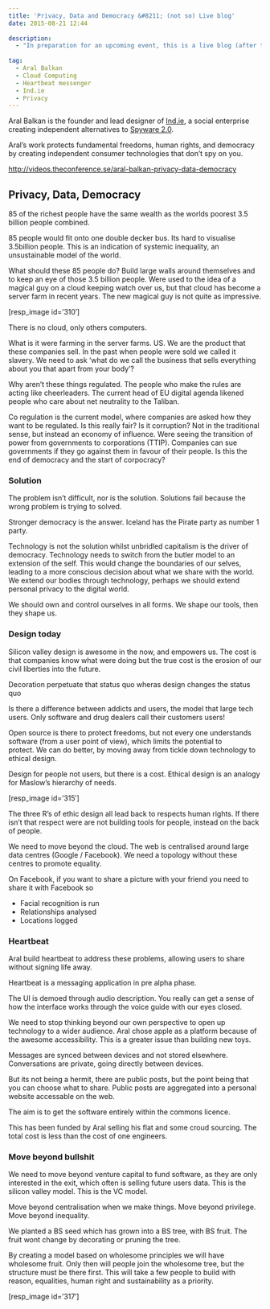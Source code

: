 ```yaml
---
title: 'Privacy, Data and Democracy &#8211; (not so) Live blog'
date: 2015-08-21 12:44
  
description:
  - "In preparation for an upcoming event, this is a live blog (after the event) for a presentation by Aral Balkan titled 'Privacy, Data, Democracy'."
 
tag:
  - Aral Balkan
  - Cloud Computing
  - Heartbeat messenger
  - Ind.ie
  - Privacy
---
```

Aral Balkan is the founder and lead designer of [Ind.ie](http://ind.ie/), a social enterprise creating independent alternatives to [Spyware 2.0](https://aralbalkan.com/notes/spyware-2.0).

Aral’s work protects fundamental freedoms, human rights, and democracy by creating independent consumer technologies that don’t spy on you.

<!--more-->

<http://videos.theconference.se/aral-balkan-privacy-data-democracy>

## Privacy, Data, Democracy

85 of the richest people have the same wealth as the worlds poorest 3.5 billion people combined.

85 people would fit onto one double decker bus. Its hard to visualise 3.5billion people. This is an indication of systemic inequality, an unsustainable model of the world.

What should these 85 people do? Build large walls around themselves and to keep an eye of those 3.5 billion people. Were used to the idea of a magical guy on a cloud keeping watch over us, but that cloud has become a server farm in recent years. The new magical guy is not quite as impressive.

[resp_image id=&#8217;310&#8242;]

There is no cloud, only others computers.

What is it were farming in the server farms. US. We are the product that these companies sell. In the past when people were sold we called it slavery. We need to ask &#8216;what do we call the business that sells everything about you that apart from your body&#8217;?

Why aren&#8217;t these things regulated. The people who make the rules are acting like cheerleaders. The current head of EU digital agenda likened people who care about net neutrality to the Taliban.

Co regulation is the current model, where companies are asked how they want to be regulated. Is this really fair? Is it corruption? Not in the traditional sense, but instead an economy of influence. Were seeing the transition of power from governments to corporations (TTIP). Companies can sue governments if they go against them in favour of their people. Is this the end of democracy and the start of corpocracy?

### Solution

The problem isn&#8217;t difficult, nor is the solution. Solutions fail because the wrong problem is trying to solved.

Stronger democracy is the answer. Iceland has the Pirate party as number 1 party.

Technology is not the solution whilst unbridled capitalism is the driver of democracy. Technology needs to switch from the butler model to an extension of the self. This would change the boundaries of our selves, leading to a more conscious decision about what we share with the world. We extend our bodies through technology, perhaps we should extend personal privacy to the digital world.

We should own and control ourselves in all forms. We shape our tools, then they shape us.

### Design today

Silicon valley design is awesome in the now, and empowers us. The cost is that companies know what were doing but the true cost is the erosion of our civil liberties into the future.

Decoration perpetuate that status quo wheras design changes the status quo

Is there a difference between addicts and users, the model that large tech users. Only software and drug dealers call their customers users!

Open source is there to protect freedoms, but not every one understands software (from a user point of view), which limits the potential to protect. We can do better, by moving away from tickle down technology to ethical design.

Design for people not users, but there is a cost. Ethical design is an analogy for Maslow&#8217;s hierarchy of needs.

[resp_image id=&#8217;315&#8242;]

The three R&#8217;s of ethic design all lead back to respects human rights. If there isn&#8217;t that respect were are not building tools for people, instead on the back of people.

We need to move beyond the cloud. The web is centralised around large data centres (Google / Facebook). We need a topology without these centres to promote equality.

On Facebook, if you want to share a picture with your friend you need to share it with Facebook so

  * Facial recognition is run
  * Relationships analysed
  * Locations logged

### Heartbeat

Aral build heartbeat to address these problems, allowing users to share without signing life away.

Heartbeat is a messaging application in pre alpha phase.

The UI is demoed through audio description. You really can get a sense of how the interface works through the voice guide with our eyes closed.

We need to stop thinking beyond our own perspective to open up technology to a wider audience. Aral chose apple as a platform because of the awesome accessibility. This is a greater issue than building new toys.

Messages are synced between devices and not stored elsewhere. Conversations are private, going directly between devices.

But its not being a hermit, there are public posts, but the point being that you can choose what to share. Public posts are aggregated into a personal website accessable on the web.

The aim is to get the software entirely within the commons licence.

This has been funded by Aral selling his flat and some croud sourcing. The total cost is less than the cost of one engineers.

### Move beyond bullshit

We need to move beyond venture capital to fund software, as they are only interested in the exit, which often is selling future users data. This is the silicon valley model. This is the VC model.

Move beyond centralisation when we make things. Move beyond privilege. Move beyond inequality.

We planted a BS seed which has grown into a BS tree, with BS fruit. The fruit wont change by decorating or pruning the tree.

By creating a model based on wholesome principles we will have wholesome fruit. Only then will people join the wholesome tree, but the structure must be there first. This will take a few people to build with reason, equalities, human right and sustainability as a priority.

[resp_image id=&#8217;317&#8242;]
